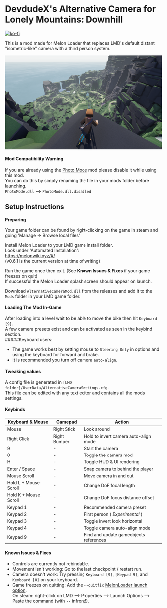 # DevdudeX's Alternative Camera for Lonely Mountains: Downhill
[![ko-fi](https://ko-fi.com/img/githubbutton_sm.svg)](https://ko-fi.com/L4L5S9BK3)

This is a mod made for Melon Loader that replaces LMD's default distant "isometric-like" camera with a third person system.  

![Camera preview](/images/banner.png?raw=true)

#### Mod Compatibility Warning
If you are already using the [Photo Mode](https://github.com/DevdudeX/LMD-Photo-Mode-Mod) mod please disable it while using this mod.  
You can do this by simply renaming the file in your mods folder before launching.  
`PhotoMode.dll` --> `PhotoMode.dll.disabled`

## Setup Instructions
#### Preparing
Your game folder can be found by right-clicking on the game in steam and going 'Manage -> Browse local files'  

Install Melon Loader to your LMD game install folder.  
Look under 'Automated Installation':  
https://melonwiki.xyz/#/  
(v0.6.1 is the current version at time of writing)  

Run the game once then exit. (See **Known Issues & Fixes** if your game freezes on quit)  
If successful the Melon Loader splash screen should appear on launch. 

Download `AlternativeCameraMod.dll` from the releases and add it to the `Mods` folder in your LMD game folder.   

#### Loading The Mod In-Game
After loading into a level wait to be able to move the bike then hit `Keyboard [9]`.  
A few camera presets exist and can be activated as seen in the keybind section.  
#####Keyboard users:
- The game works best by setting mouse to `Steering Only` in options and using the keyboard for forward and brake.  
- It is recommended you turn off camera `auto-align`.  

#### Tweaking values
A config file is generated in `[LMD folder]/UserData/AlternativeCameraSettings.cfg`.  
This file can be edited with any text editor and contains all the mods settings.  


#### Keybinds
| Keyboard & Mouse      | Gamepad                   | Action                                  |
| ---                   | ---                       | ---                                     |
| Mouse                 | Right Stick               | Look around                             |
| Right Click           | Right Bumper              | Hold to invert camera auto-align mode   |
| 9                     | -                         | Start the camera                        |
| 0                     | -                         | Toggle the camera mod                   |
| H                     | -                         | Toggle HUD & UI rendering               |
| Enter / Space         | -                         | Snap camera to behind the player        |
| Mouse Scroll          | -                         | Move camera in and out                  |
| Hold L + Mouse Scroll | -                         | Change DoF focal length                 |
| Hold K + Mouse Scroll | -                         | Change DoF focus distance offset        |
| Keypad 1              | -                         | Recommended camera preset               |
| Keypad 2              | -                         | First person ( *Experimental* )         |
| Keypad 3              | -                         | Toggle invert look horizontal           |
| Keypad 4              | -                         | Toggle camera auto-align mode           |
| Keypad 9              | -                         | Find and update gameobjects references  |



#### Known Issues & Fixes
- Controls are currently not rebindable.  
- Movement isn't working: Go to the last checkpoint / restart run.  
- Camera doesn't work: Try pressing `Keyboard [9]`, `[Keypad 9]`, and `Keyboard [0]` on your keyboard.  
- Game freezes on quitting: Add the `--quitfix` [MelonLoader launch option](https://github.com/LavaGang/MelonLoader#launch-options).  
On steam: right-click on LMD --> Properties --> Launch Options --> Paste the command (with `--` infront!).
